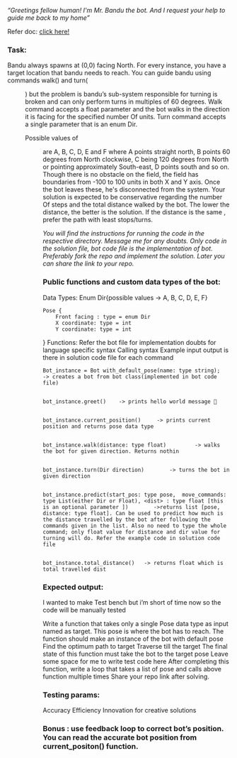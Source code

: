 *“Greetings fellow human!*
*I'm Mr. Bandu the bot. And I request your help to guide me back to my home”*

Refer doc: [click here!](https://docs.google.com/document/d/1aB7zA10enCwJgz3QGojBsun_WN2dECSGKZTJ4mmg6M0/edit?usp=sharing)

### Task:
Bandu always spawns at (0,0) facing North. For every instance, you have a target location that bandu needs to reach. You can guide bandu using commands walk(<dist>) and turn(<Dir>) but the problem is bandu’s sub-system responsible for turning is broken and can only perform turns in multiples of 60 degrees. Walk command accepts a float parameter and the bot walks in the direction it is facing for the specified number Of units. Turn command accepts a single parameter that is an enum Dir. 


Possible values of <Dir> are A, B, C, D, E and F where A points straight north, B points 60 degrees from North clockwise, C being 120 degrees from North or pointing approximately South-east, D points south and so on.
Though there is no obstacle on the field, the field has boundaries from -100 to 100 units in both X and Y axis. Once the bot leaves these, he's disconnected from the system.
Your solution is expected to be conservative regarding the number Of steps and the total distance walked by the bot.
The lower the distance, the better is the solution. If the distance is the same , prefer the path with least stops/turns.


_You will find the instructions for running the code in the respective directory. Message me for any doubts. Only code in the solution file, bot code file is the implementation of bot._
_Preferably fork the repo and implement the solution. Later you can share the link to your repo._

### Public functions and custom data types of the bot:

Data Types:
	Enum Dir{possible values -> A, B, C, D, E, F}
	
	Pose {
		Front facing : type = enum Dir
		X coordinate: type = int
		Y coordinate: type = int
}
Functions:
Refer the bot file for implementation doubts for language specific syntax
Calling syntax
Example input output is there in solution code file for each command 

    Bot_instance = Bot with_default_pose(name: type string); 	-> creates a bot from bot class(implemented in bot code file)


    bot_instance.greet()	-> prints hello world message 🥰


    bot_instance.current_position()  	-> prints current position and returns pose data type


    bot_instance.walk(distance: type float) 		-> walks the bot for given direction. Returns nothin


    bot_instance.turn(Dir direction)  		-> turns the bot in given direction


    bot_instance.predict(start_pos: type pose,  move_commands: type List(either Dir or Float), <dist> : type float [this is an optional parameter ])		->returns list [pose, distance: type float]. Can be used to predict how much is the distance travelled by the bot after following the commands given in the list. Also no need to type the whole command; only float value for distance and dir value for turning will do. Refer the example code in solution code file


    bot_instance.total_distance() 	-> returns float which is total travelled dist


	
### Expected output:
I wanted to make Test bench but i’m short of time now so the code will be manually tested

Write a function that takes only a single Pose data type as input named as target. This pose is where the bot has to reach.
The function should make an instance of the bot with default pose 
Find the optimum path  to target
Traverse till the target
The final state of this function must take the bot to the target pose
Leave some space for me to write test code here
After completing this function, write a loop that takes a list of pose and calls above function multiple times
Share your repo link after solving.

### Testing params:
Accuracy
Efficiency
Innovation for creative solutions


### Bonus : use feedback loop to correct bot’s position. You can read the accurate bot position from current_positon() function.
